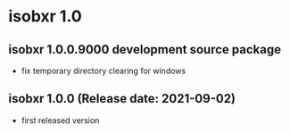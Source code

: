 # isobxr 1.0

## isobxr 1.0.0.9000 development source package 

* fix temporary directory clearing for windows

## isobxr 1.0.0 (Release date: 2021-09-02)

* first released version
